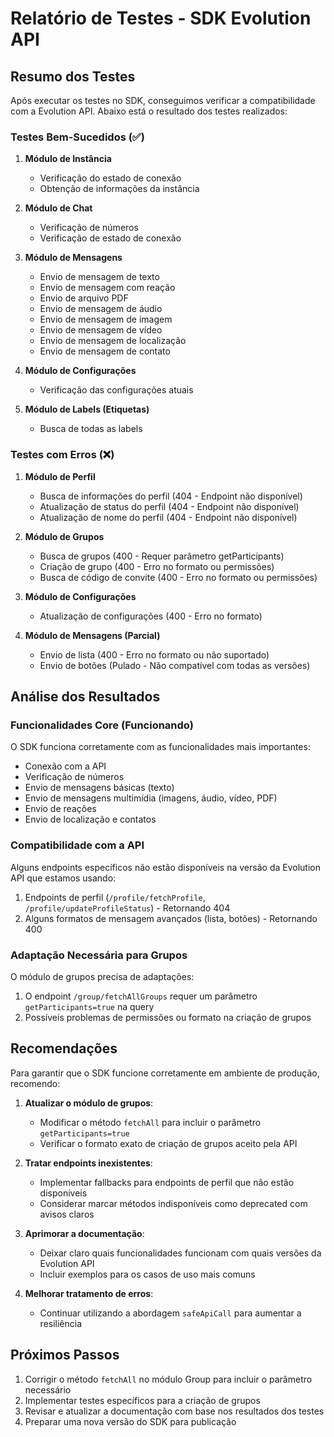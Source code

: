 # Relatório de Testes - SDK Evolution API

## Resumo dos Testes

Após executar os testes no SDK, conseguimos verificar a compatibilidade com a Evolution API. Abaixo está o resultado dos testes realizados:

### Testes Bem-Sucedidos (✅)

1. **Módulo de Instância**
   - Verificação do estado de conexão
   - Obtenção de informações da instância

2. **Módulo de Chat**
   - Verificação de números
   - Verificação de estado de conexão

3. **Módulo de Mensagens**
   - Envio de mensagem de texto
   - Envio de mensagem com reação
   - Envio de arquivo PDF
   - Envio de mensagem de áudio
   - Envio de mensagem de imagem
   - Envio de mensagem de vídeo
   - Envio de mensagem de localização
   - Envio de mensagem de contato

4. **Módulo de Configurações**
   - Verificação das configurações atuais

5. **Módulo de Labels (Etiquetas)**
   - Busca de todas as labels

### Testes com Erros (❌)

1. **Módulo de Perfil**
   - Busca de informações do perfil (404 - Endpoint não disponível)
   - Atualização de status do perfil (404 - Endpoint não disponível)
   - Atualização de nome do perfil (404 - Endpoint não disponível)

2. **Módulo de Grupos**
   - Busca de grupos (400 - Requer parâmetro getParticipants)
   - Criação de grupo (400 - Erro no formato ou permissões)
   - Busca de código de convite (400 - Erro no formato ou permissões)

3. **Módulo de Configurações**
   - Atualização de configurações (400 - Erro no formato)

4. **Módulo de Mensagens (Parcial)**
   - Envio de lista (400 - Erro no formato ou não suportado)
   - Envio de botões (Pulado - Não compatível com todas as versões)

## Análise dos Resultados

### Funcionalidades Core (Funcionando)

O SDK funciona corretamente com as funcionalidades mais importantes:
- Conexão com a API
- Verificação de números
- Envio de mensagens básicas (texto)
- Envio de mensagens multimídia (imagens, áudio, vídeo, PDF)
- Envio de reações
- Envio de localização e contatos

### Compatibilidade com a API

Alguns endpoints específicos não estão disponíveis na versão da Evolution API que estamos usando:
1. Endpoints de perfil (`/profile/fetchProfile`, `/profile/updateProfileStatus`) - Retornando 404
2. Alguns formatos de mensagem avançados (lista, botões) - Retornando 400

### Adaptação Necessária para Grupos

O módulo de grupos precisa de adaptações:
1. O endpoint `/group/fetchAllGroups` requer um parâmetro `getParticipants=true` na query
2. Possíveis problemas de permissões ou formato na criação de grupos

## Recomendações

Para garantir que o SDK funcione corretamente em ambiente de produção, recomendo:

1. **Atualizar o módulo de grupos**:
   - Modificar o método `fetchAll` para incluir o parâmetro `getParticipants=true`
   - Verificar o formato exato de criação de grupos aceito pela API

2. **Tratar endpoints inexistentes**:
   - Implementar fallbacks para endpoints de perfil que não estão disponíveis
   - Considerar marcar métodos indisponíveis como deprecated com avisos claros

3. **Aprimorar a documentação**:
   - Deixar claro quais funcionalidades funcionam com quais versões da Evolution API
   - Incluir exemplos para os casos de uso mais comuns

4. **Melhorar tratamento de erros**:
   - Continuar utilizando a abordagem `safeApiCall` para aumentar a resiliência

## Próximos Passos

1. Corrigir o método `fetchAll` no módulo Group para incluir o parâmetro necessário
2. Implementar testes específicos para a criação de grupos
3. Revisar e atualizar a documentação com base nos resultados dos testes
4. Preparar uma nova versão do SDK para publicação